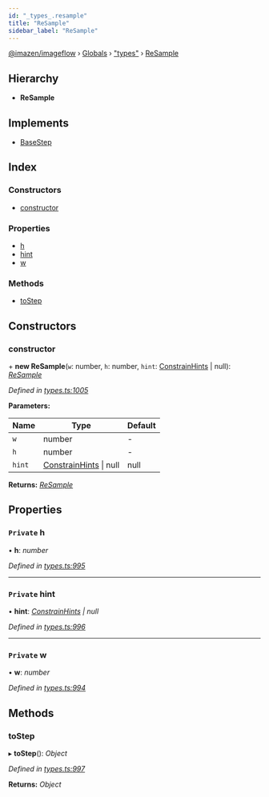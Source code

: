 ```yaml
---
id: "_types_.resample"
title: "ReSample"
sidebar_label: "ReSample"
---
```


[@imazen/imageflow](../index.md) › [Globals](../globals.md) › ["types"](../modules/_types_.md) › [ReSample](_types_.resample.md)

## Hierarchy

* **ReSample**

## Implements

* [BaseStep](_types_.basestep.md)

## Index

### Constructors

* [constructor](_types_.resample.md#constructor)

### Properties

* [h](_types_.resample.md#private-h)
* [hint](_types_.resample.md#private-hint)
* [w](_types_.resample.md#private-w)

### Methods

* [toStep](_types_.resample.md#tostep)

## Constructors

###  constructor

\+ **new ReSample**(`w`: number, `h`: number, `hint`: [ConstrainHints](_types_.constrainhints.md) | null): *[ReSample](_types_.resample.md)*

*Defined in [types.ts:1005](https://github.com/imazen/imageflow-node/blob/8d7450b/lib/types.ts#L1005)*

**Parameters:**

Name | Type | Default |
------ | ------ | ------ |
`w` | number | - |
`h` | number | - |
`hint` | [ConstrainHints](_types_.constrainhints.md) &#124; null | null |

**Returns:** *[ReSample](_types_.resample.md)*

## Properties

### `Private` h

• **h**: *number*

*Defined in [types.ts:995](https://github.com/imazen/imageflow-node/blob/8d7450b/lib/types.ts#L995)*

___

### `Private` hint

• **hint**: *[ConstrainHints](_types_.constrainhints.md) | null*

*Defined in [types.ts:996](https://github.com/imazen/imageflow-node/blob/8d7450b/lib/types.ts#L996)*

___

### `Private` w

• **w**: *number*

*Defined in [types.ts:994](https://github.com/imazen/imageflow-node/blob/8d7450b/lib/types.ts#L994)*

## Methods

###  toStep

▸ **toStep**(): *Object*

*Defined in [types.ts:997](https://github.com/imazen/imageflow-node/blob/8d7450b/lib/types.ts#L997)*

**Returns:** *Object*
